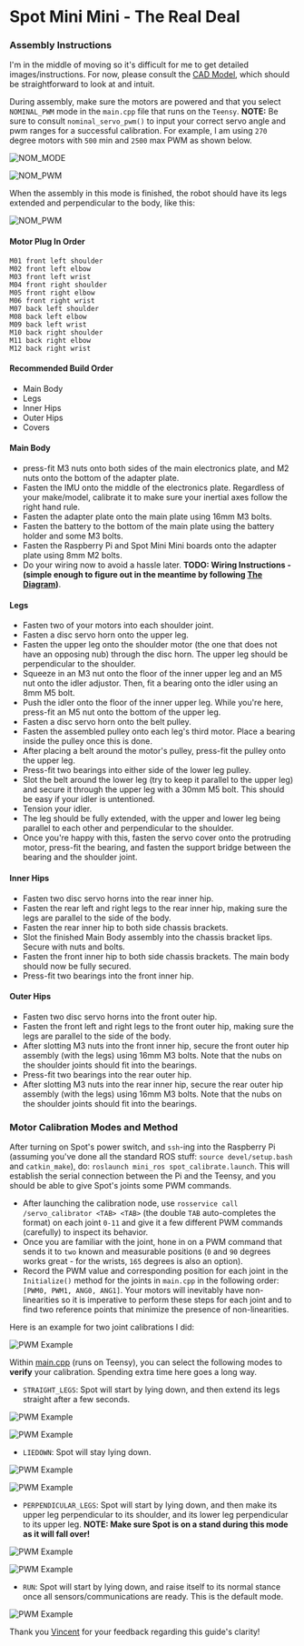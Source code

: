 # Spot Mini Mini - The Real Deal

### Assembly Instructions

I'm in the middle of moving so it's difficult for me to get detailed images/instructions. For now, please consult the [CAD Model](https://cad.onshape.com/documents/9d0f96878c54300abf1157ac/w/c9cdf8daa98d8a0d7d50c8d3/e/fa0d7caf0ed2ef46834ecc24), which should be straightforward to look at and intuit.

During assembly, make sure the motors are powered and that you select `NOMINAL_PWM` mode in the `main.cpp` file that runs on the `Teensy`. **NOTE:** Be sure to consult `nominal_servo_pwm()` to input your correct servo angle and pwm ranges for a successful calibration. For example, I am using `270` degree motors with `500` min and `2500` max PWM as shown below.

![NOM_MODE](media/NOM_PWM_MODE.png)

![NOM_PWM](media/NOM_PWM.png)

When the assembly in this mode is finished, the robot should have its legs extended and perpendicular to the body, like this:

![NOM_PWM](media/STR_MODE.jpg)

#### Motor Plug In Order
```
M01 front left shoulder
M02 front left elbow
M03 front left wrist
M04 front right shoulder
M05 front right elbow
M06 front right wrist
M07 back left shoulder
M08 back left elbow
M09 back left wrist
M10 back right shoulder
M11 back right elbow
M12 back right wrist
```

#### Recommended Build Order
* Main Body
* Legs
* Inner Hips
* Outer Hips
* Covers

#### Main Body
* press-fit M3 nuts onto both sides of the main electronics plate, and M2 nuts onto the bottom of the adapter plate.
* Fasten the IMU onto the middle of the electronics plate. Regardless of your make/model, calibrate it to make sure your inertial axes follow the right hand rule.
* Fasten the adapter plate onto the main plate using 16mm M3 bolts.
* Fasten the battery to the bottom of the main plate using the battery holder and some M3 bolts.
* Fasten the Raspberry Pi and Spot Mini Mini boards onto the adapter plate using 8mm M2 bolts.
* Do your wiring now to avoid a hassle later. **TODO: Wiring Instructions - (simple enough to figure out in the meantime by following [The Diagram](https://easyeda.com/adhamelarabawy/PowerDistributionBoard))**.

#### Legs
* Fasten two of your motors into each shoulder joint.
* Fasten a disc servo horn onto the upper leg.
* Fasten the upper leg onto the shoulder motor (the one that does not have an opposing nub) through the disc horn. The upper leg should be perpendicular to the shoulder.
* Squeeze in an M3 nut onto the floor of the inner upper leg and an M5 nut onto the idler adjustor. Then, fit a bearing onto the idler using an 8mm M5 bolt.
* Push the idler onto the floor of the inner upper leg. While you're here, press-fit an M5 nut onto the bottom of the upper leg.
* Fasten a disc servo horn onto the belt pulley.
* Fasten the assembled pulley onto each leg's third motor. Place a bearing inside the pulley once this is done.
* After placing a belt around the motor's pulley, press-fit the pulley onto the upper leg.
* Press-fit two bearings into either side of the lower leg pulley.
* Slot the belt around the lower leg (try to keep it parallel to the upper leg) and secure it through the upper leg with a 30mm M5 bolt. This should be easy if your idler is untentioned.
* Tension your idler.
* The leg should be fully extended, with the upper and lower leg being parallel to each other and perpendicular to the shoulder.
* Once you're happy with this, fasten the servo cover onto the protruding motor, press-fit the bearing, and fasten the support bridge between the bearing and the shoulder joint.

#### Inner Hips
* Fasten two disc servo horns into the rear inner hip.
* Fasten the rear left and right legs to the rear inner hip, making sure the legs are parallel to the side of the body.
* Fasten the rear inner hip to both side chassis brackets.
* Slot the finished Main Body assembly into the chassis bracket lips. Secure with nuts and bolts.
* Fasten the front inner hip to both side chassis brackets. The main body should now be fully secured.
* Press-fit two bearings into the front inner hip.

#### Outer Hips
* Fasten two disc servo horns into the front outer hip.
* Fasten the front left and right legs to the front outer hip, making sure the legs are parallel to the side of the body.
* After slotting M3 nuts into the front inner hip, secure the front outer hip assembly (with the legs) using 16mm M3 bolts. Note that the nubs on the shoulder joints should fit into the bearings.
* Press-fit two bearings into the rear outer hip.
* After slotting M3 nuts into the rear inner hip, secure the rear outer hip assembly (with the legs) using 16mm M3 bolts. Note that the nubs on the shoulder joints should fit into the bearings.

### Motor Calibration Modes and Method

After turning on Spot's power switch, and `ssh`-ing into the Raspberry Pi (assuming you've done all the standard ROS stuff: `source devel/setup.bash` and `catkin_make`), do: `roslaunch mini_ros spot_calibrate.launch`. This will establish the serial connection between the Pi and the Teensy, and you should be able to give Spot's joints some PWM commands.

* After launching the calibration node, use `rosservice call /servo_calibrator <TAB> <TAB>` (the double `TAB` auto-completes the format) on each joint `0-11` and give it a few different PWM commands (carefully) to inspect its behavior.
* Once you are familiar with the joint, hone in on a PWM command that sends it to `two` known and measurable positions (`0` and `90` degrees works great - for the wrists, `165` degrees is also an option).
* Record the PWM value and corresponding position for each joint in the `Initialize()` method for the joints in `main.cpp` in the following order: `[PWM0, PWM1, ANG0, ANG1]`. Your motors will inevitably have non-linearities so it is imperative to perform these steps for each joint and to find two reference points that minimize the presence of non-linearities.

Here is an example for two joint calibrations I did:

![PWM Example](media/PWM_CALIB.png)

Within [main.cpp](https://github.com/moribots/spot_mini_mini/blob/spot/spot_real/Control/Teensy/SpotMiniMini/src/main.cpp) (runs on Teensy), you can select the following modes to **verify** your calibration. Spending extra time here goes a long way.

* `STRAIGHT_LEGS`: Spot will start by lying down, and then extend its legs straight after a few seconds.

![PWM Example](media/STR_PWM.png)

![PWM Example](media/STR_PWM.jpg)

* `LIEDOWN`: Spot will stay lying down.

![PWM Example](media/LIE_PWM.png)

![PWM Example](media/LIE_PWM_Y.png)

* `PERPENDICULAR_LEGS`: Spot will start by lying down, and then make its upper leg perpendicular to its shoulder, and its lower leg perpendicular to its upper leg. **NOTE: Make sure Spot is on a stand during this mode as it will fall over!**

![PWM Example](media/PERP_PWM.png)

![PWM Example](media/PERP_PWM_Y.png)


* `RUN`: Spot will start by lying down, and raise itself to its normal stance once all sensors/communications are ready. This is the default mode.

![PWM Example](media/RUN_MODE.gif)

Thank you [Vincent](https://github.com/elpimous) for your feedback regarding this guide's clarity!